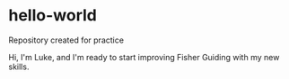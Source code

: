 # hello-world
Repository created for practice

Hi, I'm Luke, and I'm ready to start improving Fisher Guiding with my new skills.

